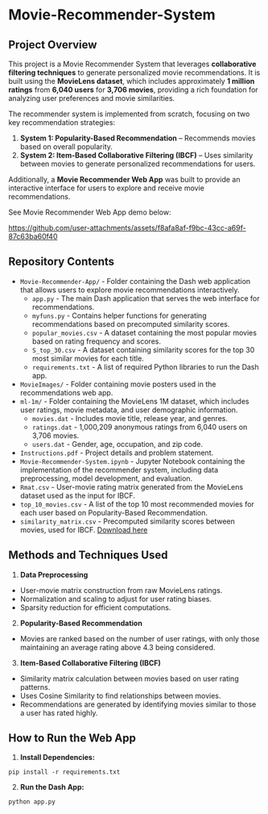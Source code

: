 # Movie-Recommender-System

## Project Overview

This project is a Movie Recommender System that leverages **collaborative filtering techniques** to generate personalized movie recommendations. It is built using the **MovieLens dataset**, which includes approximately **1 million ratings** from **6,040 users** for **3,706 movies**, providing a rich foundation for analyzing user preferences and movie similarities.

The recommender system is implemented from scratch, focusing on two key recommendation strategies:
1. **System 1: Popularity-Based Recommendation** – Recommends movies based on overall popularity.
2. **System 2: Item-Based Collaborative Filtering (IBCF)** – Uses similarity between movies to generate personalized recommendations for users.

Additionally, a **Movie Recommender Web App** was built to provide an interactive interface for users to explore and receive movie recommendations.

See Movie Recommender Web App demo below:

https://github.com/user-attachments/assets/f8afa8af-f9bc-43cc-a69f-87c63ba60f40


## Repository Contents

* `Movie-Recommender-App/` - Folder containing the Dash web application that allows users to explore movie recommendations interactively.
  * `app.py` - The main Dash application that serves the web interface for recommendations.
  * `myfuns.py` - Contains helper functions for generating recommendations based on precomputed similarity scores.
  * `popular_movies.csv` - A dataset containing the most popular movies based on rating frequency and scores.
  * `S_top_30.csv` - A dataset containing similarity scores for the top 30 most similar movies for each title.
  * `requirements.txt` - A list of required Python libraries to run the Dash app.
* `MovieImages/` - Folder containing movie posters used in the recommendations web app.
* `ml-1m/` - Folder containing the MovieLens 1M dataset, which includes user ratings, movie metadata, and user demographic information.
  * `movies.dat` - Includes movie title, release year, and genres.
  * `ratings.dat` - 1,000,209 anonymous ratings from 6,040 users on 3,706 movies.
  * `users.dat` -  Gender, age, occupation, and zip code.
* `Instructions.pdf` - Project details and problem statement.
* `Movie-Recommender-System.ipynb` - Jupyter Notebook containing the implementation of the recommender system, including data preprocessing, model development, and evaluation.
* `Rmat.csv` - User-movie rating matrix generated from the MovieLens dataset used as the input for IBCF.
* `top_10_movies.csv` - A list of the top 10 most recommended movies for each user based on Popularity-Based Recommendation.
* `similarity_matrix.csv` - Precomputed similarity scores between movies, used for IBCF. [Download here](https://drive.google.com/file/d/142abx3DEtxWVGX4cVKAKlrKbF1JRJLP0/view?usp=sharing)

## Methods and Techniques Used

1. **Data Preprocessing**
 * User-movie matrix construction from raw MovieLens ratings.
 * Normalization and scaling to adjust for user rating biases.
 * Sparsity reduction for efficient computations.

2. **Popularity-Based Recommendation**
 * Movies are ranked based on the number of user ratings, with only those maintaining an average rating above 4.3 being considered.

3. **Item-Based Collaborative Filtering (IBCF)**
 * Similarity matrix calculation between movies based on user rating patterns.
 * Uses Cosine Similarity to find relationships between movies.
 * Recommendations are generated by identifying movies similar to those a user has rated highly.

## How to Run the Web App

1. **Install Dependencies:**
   
`pip install -r requirements.txt`

2. **Run the Dash App:**
   
`python app.py`
